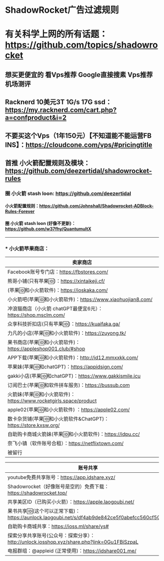 
# ShadowRocket广告过滤规则

# 有关科学上网的所有话题：https://github.com/topics/shadowrocket

## 想买更便宜的 看Vps推荐  Google直接搜素 Vps推荐  机场测评
## Racknerd 10美元3T 1G/s 17G ssd：https://my.racknerd.com/cart.php?a=confproduct&i=2
## 不要买这个Vps（1年150元）【不知道能不能运营FB INS】：https://cloudcone.com/vps/#pricingtitle

## 首推  小火箭配置规则及模块：https://github.com/deezertidal/shadowrocket-rules

### 圈 小火箭 stash loon: https://github.com/deezertidal

#### 小火箭配置规则：https://github.com/Johnshall/Shadowrocket-ADBlock-Rules-Forever

#### 圈 小火箭 stash loon (好像不更新)：https://github.com/w37fhy/QuantumultX



---------------------------------------------------------------------------------------

### * 小火箭苹果商店： <br>

| 卖家商店                                                  |
|-------------------------------------------------------| 
| Facebook账号专门店：https://fbstores.com/                   |
| 熊哥小铺(只有苹果🆔)：https://xintaikeji.cf/                   |
| (苹果🆔和小火箭软件)：https://ioskaka.com/                     |
| 小火箭吧(苹果🆔和小火箭软件)：https://www.xiaohuojian8.com/        |
| 冲浪猫商店（小火箭 chatGPT最便宜6元）：https://shop.msclm.com/       |
| 众享科技折扣店(只有苹果🆔)：https://kuaifaka.ga/                  |
| 力凡的小店(苹果🆔和小火箭软件)：https://zuyong.tk/                  |
| 果书商店(苹果🆔和小火箭软件)：https://appleshop001.club/#shop      |
| APP下载(苹果🆔和小火箭软件)：http://id12.mmxxkk.com/             |
| 苹果妹(苹果🆔和chatGPT)：https://appidsign.com/              |
| gakki小店(苹果🆔和chatGPT)：https://www.gakkismile.icu      |
| 订阅巴士(苹果🆔和软件拼车服务)：https://bussub.com                  |
| 火箭妹(苹果🆔和小火箭软件)：https://www.rocketgirls.space/product |
| apple02(苹果🆔和小火箭软件) ：https://apple02.com/             |
| 数卡杂货铺(苹果🆔和小火箭软件&ChatGPT)：https://store.kxsw.org/     |
| 自助购卡商城火箭妹(苹果🆔和小火箭软件)：https://idpu.cc/                |
| 奈飞小镇（软件账号合租）：https://netflixtown.com/                 |
| 被留行                                                   |


| 账号共享                                                                             |
|----------------------------------------------------------------------------------| 
| youtube免费共享账号：https://app.idshare.xyz/                                           |
| Shadowrocket（好像账号是空的）免费下载：https://shadowrocket.top/                              |
| 共享美区ID（已购买小火箭）：https://apple.laogoubi.net/                                       |
| 果书共享🆔(这个可以正常下载)：https://aunlock.laogoubi.net/s/df4ab9de842ce5f0abefcc560cf504f0 |
| 自助购卡商城共享：https://ioss.ml/share/ys#                                               |
| 探索分享共享账号(公众号：探索分享）：http://unlock.iosshop.xyz/share.php?link=0Gu1FBiSzpaL         |
| 电报群组：@appleid (正常使用)：https://idshare001.me/                                      |



